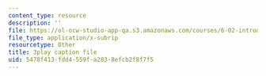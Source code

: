 ```yaml
---
content_type: resource
description: ''
file: https://ol-ocw-studio-app-qa.s3.amazonaws.com/courses/6-02-introduction-to-eecs-ii-digital-communication-systems-fall-2012/5478f413fdd4559fa2838efcb2f8f7f5_7kpuZgm-3GY.vtt
file_type: application/x-subrip
resourcetype: Other
title: 3play caption file
uid: 5478f413-fdd4-559f-a283-8efcb2f8f7f5
---
```

